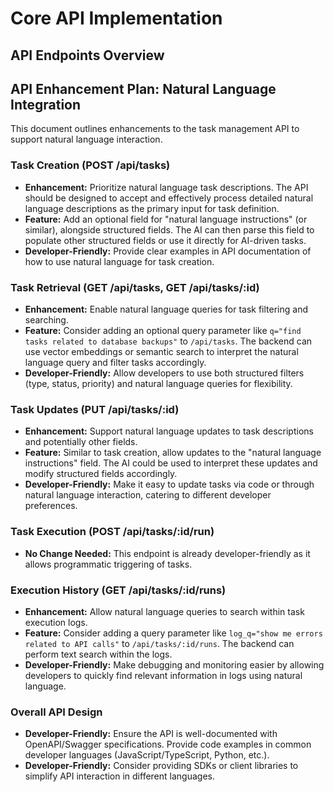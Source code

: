 # Core API Implementation

## API Endpoints Overview

## API Enhancement Plan: Natural Language Integration

This document outlines enhancements to the task management API to support natural language interaction.

### Task Creation (POST /api/tasks)

*   **Enhancement:** Prioritize natural language task descriptions. The API should be designed to accept and effectively process detailed natural language descriptions as the primary input for task definition.
*   **Feature:** Add an optional field for "natural language instructions" (or similar), alongside structured fields. The AI can then parse this field to populate other structured fields or use it directly for AI-driven tasks.
*   **Developer-Friendly:** Provide clear examples in API documentation of how to use natural language for task creation.

### Task Retrieval (GET /api/tasks, GET /api/tasks/:id)

*   **Enhancement:** Enable natural language queries for task filtering and searching.
*   **Feature:** Consider adding an optional query parameter like `q="find tasks related to database backups"` to `/api/tasks`. The backend can use vector embeddings or semantic search to interpret the natural language query and filter tasks accordingly.
*   **Developer-Friendly:** Allow developers to use both structured filters (type, status, priority) and natural language queries for flexibility.

### Task Updates (PUT /api/tasks/:id)

*   **Enhancement:** Support natural language updates to task descriptions and potentially other fields.
*   **Feature:** Similar to task creation, allow updates to the "natural language instructions" field. The AI could be used to interpret these updates and modify structured fields accordingly.
*   **Developer-Friendly:** Make it easy to update tasks via code or through natural language interaction, catering to different developer preferences.

### Task Execution (POST /api/tasks/:id/run)

*   **No Change Needed:** This endpoint is already developer-friendly as it allows programmatic triggering of tasks.

### Execution History (GET /api/tasks/:id/runs)

*   **Enhancement:** Allow natural language queries to search within task execution logs.
*   **Feature:** Consider adding a query parameter like `log_q="show me errors related to API calls"` to `/api/tasks/:id/runs`. The backend can perform text search within the logs.
*   **Developer-Friendly:** Make debugging and monitoring easier by allowing developers to quickly find relevant information in logs using natural language.

### Overall API Design

*   **Developer-Friendly:** Ensure the API is well-documented with OpenAPI/Swagger specifications. Provide code examples in common developer languages (JavaScript/TypeScript, Python, etc.).
*   **Developer-Friendly:** Consider providing SDKs or client libraries to simplify API interaction in different languages.
